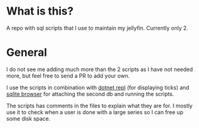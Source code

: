 # What is this?

A repo with sql scripts that I use to maintain my jellyfin. Currently only 2.

# General

I do not see me adding much more than the 2 scripts as I have not needed more, but feel free to send a PR to add your own.

I use the scripts in combination with [dotnet repl](https://github.com/jonsequitur/dotnet-repl) (for displaying ticks) and [sqlite browser](https://sqlitebrowser.org/) for attaching the second db and running the scripts.

The scripts has comments in the files to explain what they are for. I mostly use it to check when a user is done with a large series so I can free up some disk space.